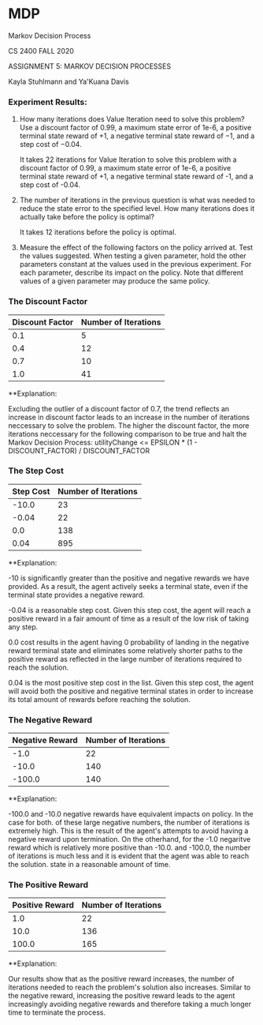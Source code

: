 # MDP
Markov Decision Process

CS 2400 FALL 2020

ASSIGNMENT 5: MARKOV DECISION PROCESSES

Kayla Stuhlmann and Ya'Kuana Davis 

### Experiment Results: 
1. How many iterations does Value Iteration need to solve this problem? Use a discount
factor of 0.99, a maximum state error of 1e-6, a positive terminal state reward of +1,
a negative terminal state reward of −1, and a step cost of −0.04.

    It takes 22 iterations for Value Iteration to solve this problem with a discount factor of 0.99, a maximum state error of 1e-6, a positive terminal state reward of +1, a negative terminal state reward of -1, and a step cost of -0.04.

2. The number of iterations in the previous question is what was needed to reduce the
state error to the specified level. How many iterations does it actually take before the
policy is optimal?

    It takes 12 iterations before the policy is optimal. 

3. Measure the effect of the following factors on the policy arrived at. Test the values
suggested. When testing a given parameter, hold the other parameters constant at
the values used in the previous experiment. For each parameter, describe its impact
on the policy. Note that different values of a given parameter may produce the same
policy. 


### The Discount Factor

 | Discount Factor | Number of Iterations |
 | -- | -- |
 | 0.1 | 5 |
 | 0.4 | 12 |   
 | 0.7 | 10 |  
 | 1.0 | 41 | 

   **Explanation: 
   
   Excluding the outlier of a discount factor of 0.7, the trend reflects an increase in discount factor leads to an increase in the number of iterations neccessary to solve the problem. The higher the discount factor, the more iterations neccessary for the following comparison to be true and halt the Markov Decision Process: utilityChange <= EPSILON * (1 - DISCOUNT_FACTOR) / DISCOUNT_FACTOR 

### The Step Cost

 | Step Cost | Number of Iterations |
 | -- | -- |
 | -10.0 | 23 |
 | -0.04 | 22 |       
 | 0.0 | 138 | 
 | 0.04 | 895 | 

   **Explanation: 
   
   -10 is significantly greater than the positive and negative rewards we have provided. As a result, the agent actively seeks a terminal state, even if the terminal state provides a negative reward.
    
   -0.04 is a reasonable step cost. Given this step cost, the agent will reach a positive reward in a fair amount of time as a result of the low risk of taking any step. 
    
   0.0 cost results in the agent having 0 probability of landing in the negative reward terminal state and eliminates some relatively shorter paths to the positive reward as reflected in the large number of iterations required to reach the solution.
    
   0.04 is the most positive step cost in the list. Given this step cost, the agent will avoid both the positive and negative terminal states in order to increase its total amount of rewards before reaching the solution. 


### The Negative Reward

 | Negative Reward | Number of Iterations |
 | -- | -- |
 | -1.0 | 22 |
 | -10.0 | 140 |   
 | -100.0 | 140 | 

   **Explanation:
    
   -100.0 and -10.0 negative rewards have equivalent impacts on policy. In the case for both. of these large negative numbers, the number of iterations is extremely high. This is the result of the agent's attempts to avoid having a negative reward upon termination. On the otherhand, for the -1.0 negaritve reward which is relatively more positive than -10.0. and -100.0, the number of iterations is much less and it is evident that the agent was able to reach the solution. state in a reasonable amount of time. 
        

### The Positive Reward

 | Positive Reward | Number of Iterations |
 | -- | -- |
 | 1.0 | 22 |
 | 10.0 | 136 |   
 | 100.0 | 165 | 

   **Explanation:
   
   Our results show that as the positive reward increases, the number of iterations needed to reach the problem's solution also increases. Similar to the negative reward, increasing the positive reward leads to the agent increasingly avoiding negative rewards and therefore taking a much longer time to terminate the process. 
